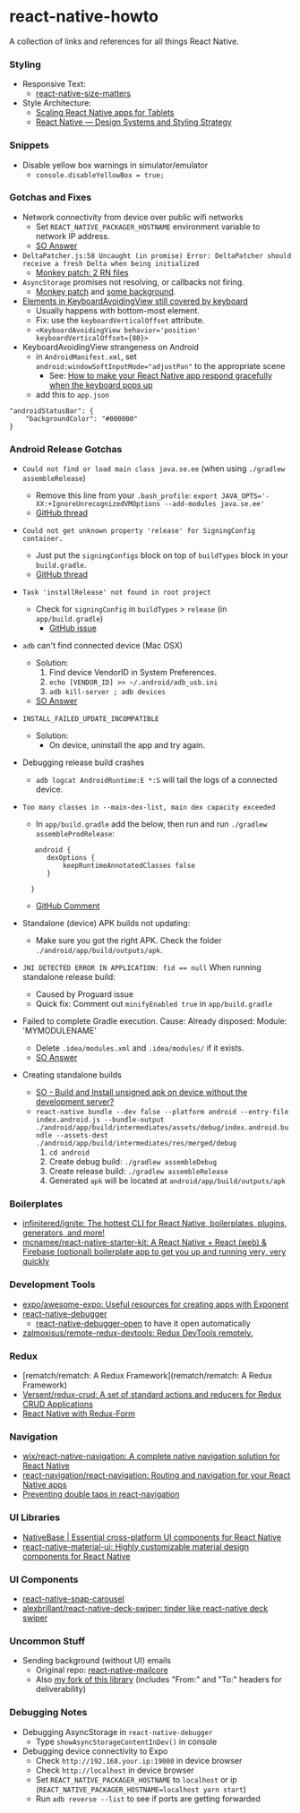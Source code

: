 # react-native-howto
A collection of links and references for all things React Native. 

### Styling
* Responsive Text:
  * [react-native-size-matters](https://github.com/nirsky/react-native-size-matters)
* Style Architecture: 
  * [Scaling React Native apps for Tablets](https://medium.com/react-native-training/scaling-react-native-apps-for-tablets-211de8399cf1)
  * [React Native — Design Systems and Styling Strategy](https://medium.com/@mikecavaliere/react-native-design-systems-and-styling-strategy-189e4f8f1684) 
  
  

### Snippets

* Disable yellow box warnings in simulator/emulator
  * `console.disableYellowBox = true;`

### Gotchas and Fixes
* Network connectivity from device over public wifi networks
  * Set `REACT_NATIVE_PACKAGER_HOSTNAME` environment variable to network IP address.
  * [SO Answer](https://stackoverflow.com/questions/43696813/react-native-expo-change-default-lan-ip)
* ```DeltaPatcher.js:58 Uncaught (in promise) Error: DeltaPatcher should receive a fresh Delta when being initialized```
  * [Monkey patch: 2 RN files](https://github.com/facebook/react-native/issues/18209#issuecomment-371935230)
* `AsyncStorage` promises not resolving, or callbacks not firing.
  * [Monkey patch](https://github.com/facebook/react-native/pull/18522/files) and [some background](https://github.com/facebook/react-native/issues/13704).
* [Elements in KeyboardAvoidingView still covered by keyboard](https://github.com/facebook/react-native/issues/13497)
  * Usually happens with bottom-most element. 
  * Fix: use the `keyboardVerticalOffset` attribute. 
  * `<KeyboardAvoidingView behavior='position' keyboardVerticalOffset={80}>`
* KeyboardAvoidingView strangeness on Android
  * in `AndroidManifest.xml`, set `android:windowSoftInputMode="adjustPan"` to the appropriate scene
    * See: [How to make your React Native app respond gracefully when the keyboard pops up](https://stackoverflow.com/questions/39344140/react-native-how-to-control-what-keyboard-pushes-up#answer-43208431)
  * add this to `app.json`
```
"androidStatusBar": {
    "backgroundColor": "#000000"
}
```

### Android Release Gotchas
* `Could not find or load main class java.se.ee` (when using `./gradlew assembleRelease`)
  * Remove this line from your `.bash_profile`: 
`export JAVA_OPTS='-XX:+IgnoreUnrecognizedVMOptions --add-modules java.se.ee'`
  * [GitHub thread](https://github.com/flutter/flutter/issues/16093#issuecomment-390489264)

* `Could not get unknown property 'release' for SigningConfig container.`
  * Just put the `signingConfigs` block on top of `buildTypes` block in your `build.gradle`.
  * [GitHub thread](https://github.com/researchgate/gradle-release/issues/187)
* `Task 'installRelease' not found in root project`
  * Check for `signingConfig` in `buildTypes` > `release` (in `app/build.gradle`)
    * [GitHub issue](https://github.com/facebook/react-native/issues/16854#issuecomment-348376236)
* `adb` can't find connected device (Mac OSX)
  * Solution: 
    1. Find device VendorID in System Preferences. 
    1. `echo [VENDOR_ID] >> ~/.android/adb_usb.ini`
    1. `adb kill-server ; adb devices`
  * [SO Answer](https://stackoverflow.com/questions/7135999/adb-not-finding-my-device-phone-macos-x#answer-7136003)
* `INSTALL_FAILED_UPDATE_INCOMPATIBLE`
  * Solution: 
    * On device, uninstall the app and try again. 
* Debugging release build crashes
  * `adb logcat AndroidRuntime:E *:S` will tail the logs of a connected device.
* `Too many classes in --main-dex-list, main dex capacity exceeded`
  * In `app/build.gradle` add the below, then run and run `./gradlew assembleProdRelease`: 
  ```
     android {
        dexOptions {
            keepRuntimeAnnotatedClasses false
        }

    }
    ```
  * [GitHub Comment](https://github.com/expo/expo/issues/1166#issuecomment-372293580)
* Standalone (device) APK builds not updating: 
  * Make sure you got the right APK. Check the folder `./android/app/build/outputs/apk`.
* `JNI DETECTED ERROR IN APPLICATION: fid == null` When running standalone release build: 
  * Caused by Proguard issue
  * Quick fix: Comment out `minifyEnabled true` in `app/build.gradle`
  
* Failed to complete Gradle execution. Cause: Already disposed: Module: 'MYMODULENAME'
  * Delete `.idea/modules.xml` and `.idea/modules/` if it exists. 
  * [SO Answer](https://stackoverflow.com/questions/27541838/android-studio-gradle-already-disposed-module#answer-50430517)
* Creating standalone builds
  * [SO - Build and Install unsigned apk on device without the development server?](https://stackoverflow.com/questions/35283959/build-and-install-unsigned-apk-on-device-without-the-development-server#answer-36961021)
  * `react-native bundle --dev false --platform android --entry-file index.android.js --bundle-output ./android/app/build/intermediates/assets/debug/index.android.bundle --assets-dest ./android/app/build/intermediates/res/merged/debug`
    1. `cd android`
    2. Create debug build: `./gradlew assembleDebug`
    3. Create release build: `./gradlew assembleRelease`
    4. Generated `apk` will be located at `android/app/build/outputs/apk`
  


  


### Boilerplates

* [infinitered/ignite: The hottest CLI for React Native, boilerplates, plugins, generators, and more!](https://github.com/infinitered/ignite)
* [mcnamee/react-native-starter-kit: A React Native + React (web) & Firebase (optional) boilerplate app to get you up and running very, very quickly](https://github.com/mcnamee/react-native-starter-kit)

### Development Tools

* [expo/awesome-expo: Useful resources for creating apps with Exponent](https://github.com/expo/awesome-expo)
* [react-native-debugger](https://github.com/jhen0409/react-native-debugger)
  * [react-native-debugger-open](https://github.com/jhen0409/react-native-debugger/tree/master/npm-package) to have it open automatically
* [zalmoxisus/remote-redux-devtools: Redux DevTools remotely.](https://github.com/zalmoxisus/remote-redux-devtools)


### Redux

* [rematch/rematch: A Redux Framework](rematch/rematch: A Redux Framework)
* [Versent/redux-crud: A set of standard actions and reducers for Redux CRUD Applications](https://github.com/Versent/redux-crud)
* [React Native with Redux-Form](https://medium.com/wolox-driving-innovation/https-medium-com-wolox-driving-innovation-easy-forms-in-react-native-with-redux-form-1cdc16a9a889)


### Navigation

* [wix/react-native-navigation: A complete native navigation solution for React Native](https://github.com/wix/react-native-navigation/)
* [react-navigation/react-navigation: Routing and navigation for your React Native apps](https://github.com/react-navigation/react-navigation)
* [Preventing double taps in react-navigation](https://github.com/react-navigation/react-navigation/issues/271#issuecomment-278901237)

### UI Libraries

* [NativeBase | Essential cross-platform UI components for React Native](https://nativebase.io/)
* [react-native-material-ui: Highly customizable material design components for React Native](https://github.com/xotahal/react-native-material-ui)

### UI Components

* [react-native-snap-carousel](https://github.com/archriss/react-native-snap-carousel)
* [alexbrillant/react-native-deck-swiper: tinder like react-native deck swiper](https://github.com/alexbrillant/react-native-deck-swiper)


### Uncommon Stuff

* Sending background (without UI) emails 
  * Original repo: [react-native-mailcore](https://github.com/agenthunt/react-native-mailcore)
  * Also [my fork of this library](https://github.com/mcavaliere/react-native-mailcore) (includes "From:" and "To:" headers for deliverability)


### Debugging Notes

* Debugging AsyncStorage in `react-native-debugger`
  * Type `showAsyncStorageContentInDev()` in console
* Debugging device connectivity to Expo
  * Check `http://192.168.your.ip:19000` in device browser
  * Check `http://localhost` in device browser
  * Set `REACT_NATIVE_PACKAGER_HOSTNAME` to `localhost` or ip (`REACT_NATIVE_PACKAGER_HOSTNAME=localhost yarn start`)
  * Run `adb reverse --list` to see if ports are getting forwarded

